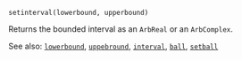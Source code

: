 ```
setinterval(lowerbound, upperbound)
```

Returns the bounded interval as an `ArbReal` or an `ArbComplex`.

See also: [`lowerbound`](@Ref), [`uppebround`](@ref), [`interval`](@ref), [`ball`](@ref), [`setball`](@ref)
